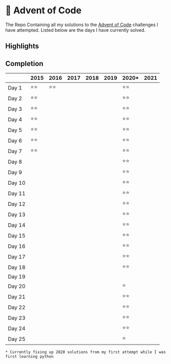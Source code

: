 # :christmas_tree: Advent of Code

The Repo Containing all my solutions to the [Advent of Code](https://adventofcode.com/) challenges I have attempted.
Listed below are the days I have currently solved.

## Highlights

## Completion

|        |    2015    |    2016    | 2017 | 2018 | 2019 |    2020*   | 2021 |
| ------ |    ----    |    ----    | ---- | ---- | ---- |    ----    | ---- |
| Day 1  |:star::star:|:star::star:|      |      |      |:star::star:|      |
| Day 2  |:star::star:|            |      |      |      |:star::star:|      |
| Day 3  |:star::star:|            |      |      |      |:star::star:|      |
| Day 4  |:star::star:|            |      |      |      |:star::star:|      |
| Day 5  |:star::star:|            |      |      |      |:star::star:|      |
| Day 6  |:star::star:|            |      |      |      |:star::star:|      |
| Day 7  |:star::star:|            |      |      |      |:star::star:|      |
| Day 8  |            |            |      |      |      |:star::star:|      |
| Day 9  |            |            |      |      |      |:star::star:|      |
| Day 10 |            |            |      |      |      |:star::star:|      |
| Day 11 |            |            |      |      |      |:star::star:|      |
| Day 12 |            |            |      |      |      |:star::star:|      |
| Day 13 |            |            |      |      |      |:star::star:|      |
| Day 14 |            |            |      |      |      |:star::star:|      |
| Day 15 |            |            |      |      |      |:star::star:|      |
| Day 16 |            |            |      |      |      |:star::star:|      |
| Day 17 |            |            |      |      |      |:star::star:|      |
| Day 18 |            |            |      |      |      |:star::star:|      |
| Day 19 |            |            |      |      |      |            |      |
| Day 20 |            |            |      |      |      |:star:      |      |
| Day 21 |            |            |      |      |      |:star::star:|      |
| Day 22 |            |            |      |      |      |:star::star:|      |
| Day 23 |            |            |      |      |      |:star::star:|      |
| Day 24 |            |            |      |      |      |:star::star:|      |
| Day 25 |            |            |      |      |      |:star:      |      |

    * Currently fixing up 2020 solutions from my first attempt while I was first learning python
